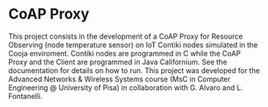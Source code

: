 # CoAP Proxy

This project consists in the development of a CoAP Proxy for Resource Observing (node temperature sensor) on IoT Contiki nodes simulated in the Cooja enviroment. Contiki nodes are programmed in C while the CoAP Proxy and the Client are programmed in Java Californium.
See the documentation for details on how to run.
This project was developed for the Advanced Networks & Wireless Systems course (MsC in Computer Engineering @ University of Pisa) in collaboration with G. Alvaro and L. Fontanelli.
